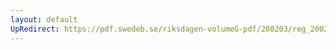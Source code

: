 ```yaml
---
layout: default
UpRedirect: https://pdf.swedeb.se/riksdagen-volumeG-pdf/200203/reg_200203/reg_200203_0038.pdf
---
```

